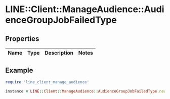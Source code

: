# LINE::Client::ManageAudience::AudienceGroupJobFailedType

## Properties

| Name | Type | Description | Notes |
| ---- | ---- | ----------- | ----- |

## Example

```ruby
require 'line_client_manage_audience'

instance = LINE::Client::ManageAudience::AudienceGroupJobFailedType.new()
```

